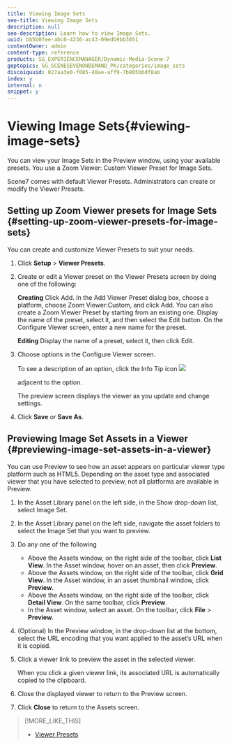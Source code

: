 ```yaml
---
title: Viewing Image Sets
seo-title: Viewing Image Sets
description: null
seo-description: Learn how to view Image Sets.
uuid: bb5b0fee-abc0-4236-ac43-09edb9bb3651
contentOwner: admin
content-type: reference
products: SG_EXPERIENCEMANAGER/Dynamic-Media-Scene-7
geptopics: SG_SCENESEVENONDEMAND_PK/categories/image_sets
discoiquuid: 027aa3e0-f085-48ae-aff9-7b805bbdf8ab
index: y
internal: n
snippet: y
---
```


# Viewing Image Sets{#viewing-image-sets}

You can view your Image Sets in the Preview window, using your available presets. You use a Zoom Viewer: Custom Viewer Preset for Image Sets.

Scene7 comes with default Viewer Presets. Administrators can create or modify the Viewer Presets.

## Setting up Zoom Viewer presets for Image Sets {#setting-up-zoom-viewer-presets-for-image-sets}

You can create and customize Viewer Presets to suit your needs.

1. Click **Setup** &gt; **Viewer Presets**.
1. Create or edit a Viewer preset on the Viewer Presets screen by doing one of the following:

   **Creating** Click Add. In the Add Viewer Preset dialog box, choose a platform, choose Zoom Viewer:Custom, and click Add. You can also create a Zoom Viewer Preset by starting from an existing one. Display the name of the preset, select it, and then select the Edit button. On the Configure Viewer screen, enter a new name for the preset.

   **Editing** Display the name of a preset, select it, then click Edit.

1. Choose options in the Configure Viewer screen.

   To see a description of an option, click the Info Tip icon  ![](assets/Infotip.png)

   adjacent to the option.

   The preview screen displays the viewer as you update and change settings.

1. Click **Save** or **Save As**.

## Previewing Image Set Assets in a Viewer {#previewing-image-set-assets-in-a-viewer}

You can use Preview to see how an asset appears on particular viewer type platform such as HTML5. Depending on the asset type and associated viewer that you have selected to preview, not all platforms are available in Preview.

1. In the Asset Library panel on the left side, in the Show drop-down list, select Image Set.
1. In the Asset Library panel on the left side, navigate the asset folders to select the Image Set that you want to preview.
1. Do any one of the following

    * Above the Assets window, on the right side of the toolbar, click **List View**. In the Asset window, hover on an asset, then click **Preview**.
    * Above the Assets window, on the right side of the toolbar, click **Grid View**. In the Asset window, in an asset thumbnail window, click **Preview**.
    * Above the Assets window, on the right side of the toolbar, click **Detail View**. On the same toolbar, click **Preview**.
    * In the Asset window, select an asset. On the toolbar, click **File** &gt; **Preview**.

1. (Optional) In the Preview window, in the drop-down list at the bottom, select the URL encoding that you want applied to the asset’s URL when it is copied.
1. Click a viewer link to preview the asset in the selected viewer.

   When you click a given viewer link, its associated URL is automatically copied to the clipboard.

1. Close the displayed viewer to return to the Preview screen.
1. Click **Close** to return to the Assets screen.

>[!MORE_LIKE_THIS]
>
>* [Viewer Presets](application-setup.md#viewer_presets)

